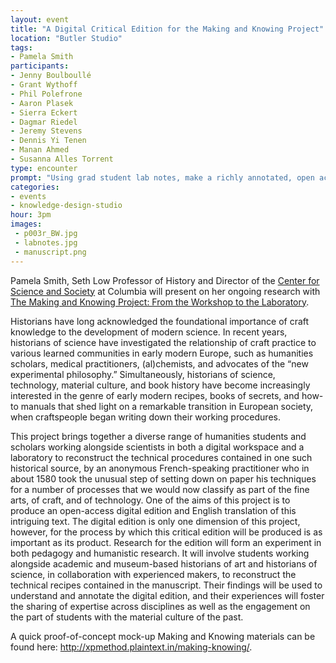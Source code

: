```yaml
---
layout: event
title: "A Digital Critical Edition for the Making and Knowing Project"
location: "Butler Studio"
tags:
- Pamela Smith
participants:
- Jenny Boulboullé
- Grant Wythoff
- Phil Polefrone
- Aaron Plasek
- Sierra Eckert
- Dagmar Riedel
- Jeremy Stevens
- Dennis Yi Tenen
- Manan Ahmed
- Susanna Alles Torrent
type: encounter
prompt: "Using grad student lab notes, make a richly annotated, open access critical edition of an early modern 'book of secrets' containing technical recipes and working notes."
categories:
- events
- knowledge-design-studio
hour: 3pm
images:
 - p003r_BW.jpg
 - labnotes.jpg
 - manuscript.png
---
```


Pamela Smith, Seth Low Professor of History and Director of the [Center for
Science and Society](http://scienceandsociety.columbia.edu/) at Columbia will
present on her ongoing research with [The Making and Knowing Project: From the
Workshop to the Laboratory][11].

[11]:
https://web.archive.org/web/20150508213005/http://scienceandsociety.columbia.edu/research-clusters/from-the-workshop-to-the-laboratory

Historians have long acknowledged the foundational importance of craft
knowledge to the development of modern science. In recent years, historians of
science have investigated the relationship of craft practice to various
learned communities in early modern Europe, such as humanities scholars,
medical practitioners, (al)chemists, and advocates of the “new experimental
philosophy.” Simultaneously, historians of science, technology, material
culture, and book history have become increasingly interested in the genre of
early modern recipes, books of secrets, and how-to manuals that shed light on
a remarkable transition in European society, when craftspeople began writing
down their working procedures.

This project brings together a diverse range of humanities students and
scholars working alongside scientists in both a digital workspace and a
laboratory to reconstruct the technical procedures contained in one such
historical source, by an anonymous French-speaking practitioner who in about
1580 took the unusual step of setting down on paper his techniques for a
number of processes that we would now classify as part of the fine arts, of
craft, and of technology. One of the aims of this project is to produce an
open-access digital edition and English translation of this intriguing text.
The digital edition is only one dimension of this project, however, for the
process by which this critical edition will be produced is as important as its
product. Research for the edition will form an experiment in both pedagogy and
humanistic research. It will involve students working alongside academic and
museum-based historians of art and historians of science, in collaboration
with experienced makers, to reconstruct the technical recipes contained in the
manuscript. Their findings will be used to understand and annotate the digital
edition, and their experiences will foster the sharing of expertise across
disciplines as well as the engagement on the part of students with the
material culture of the past.

A quick proof-of-concept mock-up Making and Knowing materials can be found
here: <http://xpmethod.plaintext.in/making-knowing/>.
